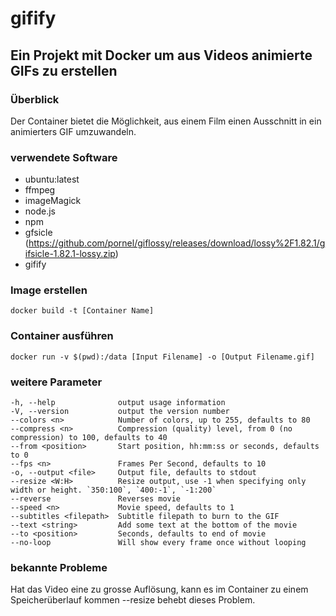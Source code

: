 # gifify

## Ein Projekt mit Docker um aus Videos animierte GIFs zu erstellen

### Überblick
Der Container bietet die Möglichkeit, aus einem Film einen Ausschnitt in ein animierters GIF umzuwandeln.

### verwendete Software
- ubuntu:latest
- ffmpeg
- imageMagick
- node.js
- npm
- gfsicle (https://github.com/pornel/giflossy/releases/download/lossy%2F1.82.1/gifsicle-1.82.1-lossy.zip)
- gifify

### Image erstellen
```docker build -t [Container Name]```

### Container ausführen
```docker run -v $(pwd):/data [Input Filename] -o [Output Filename.gif]```

### weitere Parameter
```
-h, --help              output usage information
-V, --version           output the version number
--colors <n>            Number of colors, up to 255, defaults to 80
--compress <n>          Compression (quality) level, from 0 (no compression) to 100, defaults to 40
--from <position>       Start position, hh:mm:ss or seconds, defaults to 0
--fps <n>               Frames Per Second, defaults to 10
-o, --output <file>     Output file, defaults to stdout
--resize <W:H>          Resize output, use -1 when specifying only width or height. `350:100`, `400:-1`, `-1:200`
--reverse               Reverses movie
--speed <n>             Movie speed, defaults to 1
--subtitles <filepath>  Subtitle filepath to burn to the GIF
--text <string>         Add some text at the bottom of the movie
--to <position>         Seconds, defaults to end of movie
--no-loop               Will show every frame once without looping
```

### bekannte Probleme
Hat das Video eine zu grosse Auflösung, kann es im Container zu einem Speicherüberlauf kommen
--resize behebt dieses Problem.


